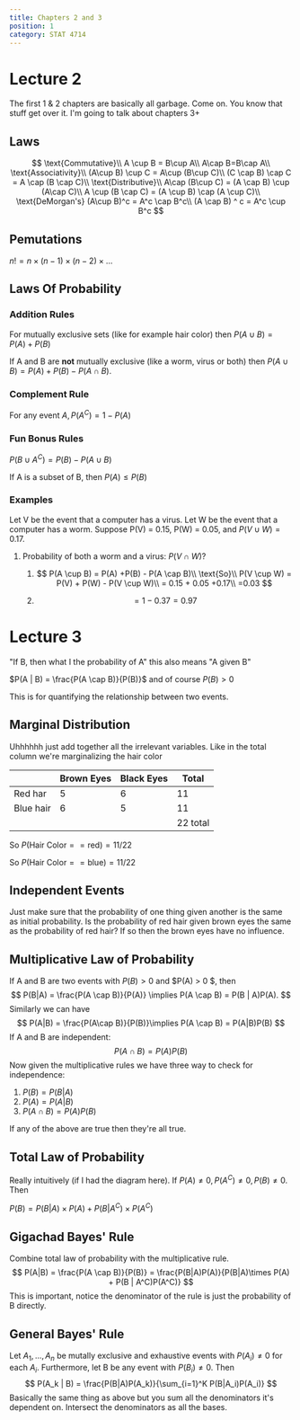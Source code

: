```yaml
---
title: Chapters 2 and 3
position: 1
category: STAT 4714
---
```


# Lecture 2

The first 1 & 2 chapters are basically all garbage. Come on. You know that stuff get over it. I'm going to talk about chapters 3+

## Laws

$$
\text{Commutative}\\
A \cup B = B\cup A\\
A\cap B=B\cap A\\
\text{Associativity}\\
(A\cup B) \cup C = A\cup (B\cup C)\\
(C \cap B) \cap C = A \cap (B \cap C)\\
\text{Distributive}\\
A\cap (B\cup C) = (A \cap B) \cup (A\cap C)\\
A \cup (B \cap C) = (A \cup B) \cap (A \cup C)\\
\text{DeMorgan's}
(A\cup B)^c = A^c \cap B^c\\
(A \cap B) ^ c = A^c \cup B^c
$$

## Pemutations

$n! = n \times (n-1) \times (n - 2) \times ...$

## Laws Of Probability

### Addition Rules

For mutually exclusive sets (like for example hair color) then $P(A \cup B) = P(A) + P(B)$

If A and B are **not** mutually exclusive (like a worm, virus or both) then $P(A\cup B) = P(A) + P(B) - P(A \cap B)$.

### Complement Rule

For any event $A, P(A^C) = 1 - P(A)$

### Fun Bonus Rules

$P(B \cup A ^C) = P(B) - P(A \cup B)$

If A is a subset of B, then $P(A) \leq P(B)$

### Examples

Let V be the event that a computer has a virus. Let W be the event that a computer has a worm. Suppose P(V) = 0.15, P(W) = 0.05, and $P ( V\cup W) = 0.17$.

1. Probability of both a worm and a virus: $P(V \cap W)$?

   1. $$
      P(A \cup B) = P(A) +P(B) - P(A \cap B)\\
      \text{So}\\
      P(V \cup W) = P(V) + P(W) - P(V \cup W)\\
      = 0.15 + 0.05 +0.17\\
      =0.03
      $$

   2. $$
      =1-0.37 = 0.97
      $$

# Lecture 3

"If B, then what I the probability of A" this also means "A given B"

$P(A | B) = \frac{P(A \cap B)}{P(B)}$ and of course $P(B) > 0$

This is for quantifying the relationship between two events.

## Marginal Distribution

Uhhhhhh just add together all the irrelevant variables. Like in the total column we're marginalizing the hair color

|           | Brown Eyes | Black Eyes | Total    |
| --------- | ---------- | ---------- | -------- |
| Red har   | 5          | 6          | 11       |
| Blue hair | 6          | 5          | 11       |
|           |            |            | 22 total |

So $P(\text{Hair Color} == \text{red}) = 11/22$

So $P(\text{Hair Color} == \text{blue}) = 11/22$

## Independent Events

Just make sure that the probability of one thing given another is the same as initial probability. Is the probability of red hair given brown eyes the same as the probability of red hair? If so then the brown eyes have no influence.

## Multiplicative Law of Probability

If A and B are two events with $P(B) > 0$ and $P(A) > 0 $, then
$$
P(B|A) = \frac{P(A \cap B)}{P(A)} \implies P(A \cap B) = P(B | A)P(A).
$$
Similarly we can have
$$
P(A|B) = \frac{P(A\cap B)}{P(B)}\implies P(A \cap B) = P(A|B)P(B)
$$
If A and B are independent:
$$
P(A \cap B) = P(A) P(B)
$$
Now given the multiplicative rules we have three way to check for independence:

1) $P(B) = P(B|A)$
2) $P(A) = P(A|B)$
3) $P(A \cap B) = P(A) P(B)$

If any of the above are true then they're all true.

## Total Law of Probability

Really intuitively (if I had the diagram here). If $P(A) \neq 0, P(A^C) \neq 0, P(B) \neq 0$. Then 

$P(B) = P(B|A) \times P(A) + P(B | A^C) \times P(A^C)$

## Gigachad Bayes' Rule

Combine total law of probability with the multiplicative rule.
$$
P(A|B) = \frac{P(A \cap B)}{P(B)} = \frac{P(B|A)P(A)}{P(B|A)\times P(A) + P(B | A^C)P(A^C)}
$$
This is important, notice the denominator of the rule is just the probability of B directly.

## General Bayes' Rule
Let $A_1,...,A_n$ be mutally exclusive and exhaustive events with $P(A_i)\neq 0$ for each $A_i$. Furthermore, let B be any event with $P(B_i)\neq 0$. Then
$$
P(A_k | B) = \frac{P(B|A)P(A_k)}{\sum_{i=1}^K P(B|A_i)P(A_i)}
$$
Basically the same thing as above but you sum all the denominators it's dependent on. Intersect the denominators as all the bases.
